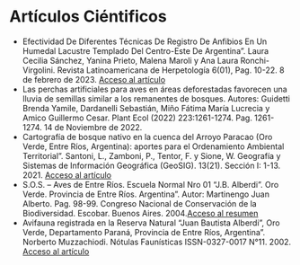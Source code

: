 # Artículos Ciéntificos

* Efectividad De Diferentes Técnicas De Registro De Anfibios En Un Humedal Lacustre Templado Del Centro-Este De Argentina”. Laura Cecilia Sánchez, Yanina Prieto, Malena Maroli y Ana Laura Ronchi-Virgolini. Revista Latinoamericana de Herpetología 6(01), Pag. 10-22. 8 de febrero de 2023. [Acceso al artículo](https://herpetologia.fciencias.unam.mx/index.php/revista/article/view/585)
* Las perchas artificiales para aves en áreas deforestadas favorecen una lluvia de semillas similar a los remanentes de bosques. Autores: Guidetti Brenda Yamile, Dardanelli Sebastián, Miño Fátima María Lucrecia y Amico Guillermo Cesar. Plant Ecol (2022) 223:1261-1274. Pag. 1261-1274. 14 de Noviembre de 2022.
* Cartografía de bosque nativo en la cuenca del Arroyo Paracao (Oro Verde, Entre Ríos, Argentina): aportes para el Ordenamiento Ambiental Territorial”. Santoni, L., Zamboni, P., Tentor, F. y Sione, W. Geografía y Sistemas de Información Geográfica (GeoSIG). 13(21). Sección I: 1-13. 2021. [Acceso al artículo](https://ri.conicet.gov.ar/bitstream/handle/11336/213615/CONICET_Digital_Nro.66f4075a-8fb4-4da6-bc0b-f470837c3767_B.pdf?sequence=2&isAllowed=y)
* S.O.S. – Aves de Entre Ríos. Escuela Normal Nro 01 “J.B. Alberdi”. Oro Verde. Provincia de Entre Ríos. Argentina”. Autor: Martinengo Juan Alberto. Pag. 98-99. Congreso Nacional de Conservación de la Biodiversidad. Escobar. Buenos Aires. 2004.[Acceso al resumen](https://www.fundacionazara.org.ar/img/otras-publicaciones/resumenes-cnb1.pdf)
* Avifauna registrada en la Reserva Natural “Juan Bautista Alberdi”, Oro Verde, Departamento Paraná, Provincia de Entre Ríos, Argentina”. Norberto Muzzachiodi. Nótulas Faunísticas ISSN-0327-0017 N°11. 2002. [Acceso al artículo](https://www.calameo.com/read/000296627b1f35daa1d44?page=1)